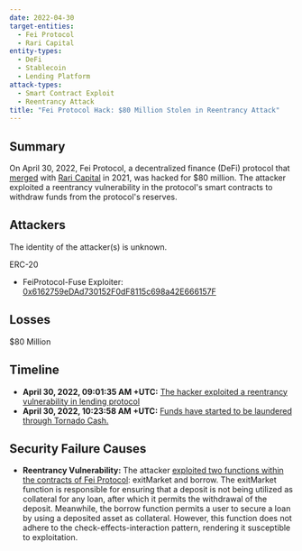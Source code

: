 ```yaml
---
date: 2022-04-30
target-entities:
  - Fei Protocol
  - Rari Capital
entity-types:
  - DeFi
  - Stablecoin
  - Lending Platform
attack-types:
  - Smart Contract Exploit
  - Reentrancy Attack
title: "Fei Protocol Hack: $80 Million Stolen in Reentrancy Attack"
---
```


## Summary

On April 30, 2022, Fei Protocol, a decentralized finance (DeFi) protocol that [merged](https://thedefiant.io/rari-capital-fei-merger) with [Rari Capital](https://www.rari.capital/) in 2021, was hacked for $80 million. The attacker exploited a reentrancy vulnerability in the protocol's smart contracts to withdraw funds from the protocol's reserves.

## Attackers

The identity of the attacker(s) is unknown.

ERC-20

- FeiProtocol-Fuse Exploiter: [0x6162759eDAd730152F0dF8115c698a42E666157F](https://etherscan.io/address/0x6162759edad730152f0df8115c698a42e666157f)

## Losses

$80 Million

## Timeline

- **April 30, 2022, 09:01:35 AM +UTC:** [The hacker exploited a reentrancy vulnerability in lending protocol](https://etherscan.io/tx/0xadbe5cf9269a001d50990d0c29075b402bcc3a0b0f3258821881621b787b35c6)
- **April 30, 2022, 10:23:58 AM +UTC:** [Funds have started to be laundered through Tornado Cash.](https://etherscan.com/tx/0x61ee3d6fdf29f84c36ad828608af38b516869631f494326ed10f82ef36ddf3f9)

## Security Failure Causes

- **Reentrancy Vulnerability:** The attacker [exploited two functions within the contracts of Fei Protocol](https://www.halborn.com/blog/post/explained-the-fei-protocol-hack-april-2022): exitMarket and borrow. The exitMarket function is responsible for ensuring that a deposit is not being utilized as collateral for any loan, after which it permits the withdrawal of the deposit. Meanwhile, the borrow function permits a user to secure a loan by using a deposited asset as collateral. However, this function does not adhere to the check-effects-interaction pattern, rendering it susceptible to exploitation.
